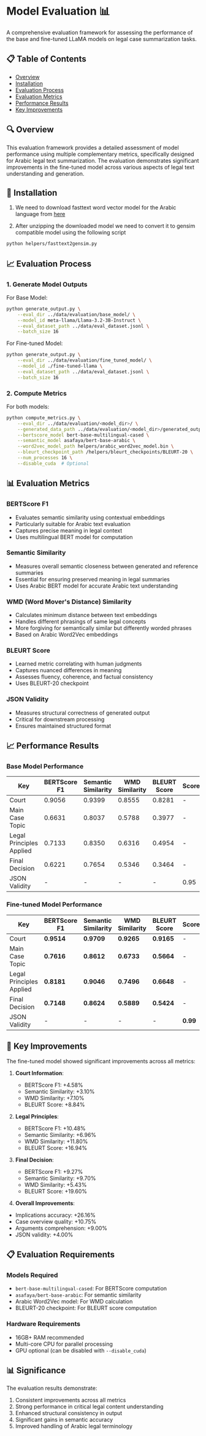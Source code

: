#  Model Evaluation 📊

A comprehensive evaluation framework for assessing the performance of the base and fine-tuned LLaMA models on legal case summarization tasks.

## 📋 Table of Contents
- [Overview](#-overview)
- [Installation](#-installation)
- [Evaluation Process](#-evaluation-process)
- [Evaluation Metrics](#-evaluation-metrics)
- [Performance Results](#-performance-results)
- [Key Improvements](#-key-improvements)

## 🔍 Overview

This evaluation framework provides a detailed assessment of model performance using multiple complementary metrics, specifically designed for Arabic legal text summarization. The evaluation demonstrates significant improvements in the fine-tuned model across various aspects of legal text understanding and generation.


## 🚀 Installation

1. We need to download fasttext word vector model for the Arabic language from [here](https://dl.fbaipublicfiles.com/fasttext/vectors-crawl/cc.ar.300.bin.gz)

2. After unzipping the downloaded model we need to convert it to gensim compatible model using the following script
```bash
python helpers/fasttext2gensim.py
```

## 📈 Evaluation Process

### 1. Generate Model Outputs

For Base Model:
```bash
python generate_output.py \
    --eval_dir ../data/evaluation/base_model/ \
    --model_id meta-llama/Llama-3.2-3B-Instruct \
    --eval_dataset_path ../data/eval_dataset.jsonl \
    --batch_size 16
```

For Fine-tuned Model:
```bash
python generate_output.py \
    --eval_dir ../data/evaluation/fine_tuned_model/ \
    --model_id ./fine-tuned-llama \
    --eval_dataset_path ../data/eval_dataset.jsonl \
    --batch_size 16
```

### 2. Compute Metrics

For both models:
```bash
python compute_metrics.py \
    --eval_dir ../data/evaluation/<model_dir>/ \
    --generated_data_path ../data/evaluation/<model_dir>/generated_outputs.jsonl \
    --bertscore_model bert-base-multilingual-cased \
    --semantic_model asafaya/bert-base-arabic \
    --word2vec_model_path helpers/arabic_word2vec_model.bin \
    --bleurt_checkpoint_path /helpers/bleurt_checkpoints/BLEURT-20 \
    --num_processes 16 \
    --disable_cuda  # Optional
```

## 📊 Evaluation Metrics

### BERTScore F1
- Evaluates semantic similarity using contextual embeddings
- Particularly suitable for Arabic text evaluation
- Captures precise meaning in legal context
- Uses multilingual BERT model for computation

### Semantic Similarity
- Measures overall semantic closeness between generated and reference summaries
- Essential for ensuring preserved meaning in legal summaries
- Uses Arabic BERT model for accurate Arabic text understanding

### WMD (Word Mover's Distance) Similarity
- Calculates minimum distance between text embeddings
- Handles different phrasings of same legal concepts
- More forgiving for semantically similar but differently worded phrases
- Based on Arabic Word2Vec embeddings

### BLEURT Score
- Learned metric correlating with human judgments
- Captures nuanced differences in meaning
- Assesses fluency, coherence, and factual consistency
- Uses BLEURT-20 checkpoint

### JSON Validity
- Measures structural correctness of generated output
- Critical for downstream processing
- Ensures maintained structured format

## 📈 Performance Results

### Base Model Performance

| Key | BERTScore F1 | Semantic Similarity | WMD Similarity | BLEURT Score | Score |
|-----|-------------|-------------------|---------------|--------------|--------|
| Court | 0.9056 | 0.9399 | 0.8555 | 0.8281 | - |
| Main Case Topic | 0.6631 | 0.8037 | 0.5788 | 0.3977 | - |
| Legal Principles Applied | 0.7133 | 0.8350 | 0.6316 | 0.4954 | - |
| Final Decision | 0.6221 | 0.7654 | 0.5346 | 0.3464 | - |
| JSON Validity | - | - | - | - | 0.95 |

### Fine-tuned Model Performance

| Key | BERTScore F1 | Semantic Similarity | WMD Similarity | BLEURT Score | Score |
|-----|-------------|-------------------|---------------|--------------|--------|
| Court | **0.9514** | **0.9709** | **0.9265** | **0.9165** | - |
| Main Case Topic | **0.7616** | **0.8612** | **0.6733** | **0.5664** | - |
| Legal Principles Applied | **0.8181** | **0.9046** | **0.7496** | **0.6648** | - |
| Final Decision | **0.7148** | **0.8624** | **0.5889** | **0.5424** | - |
| JSON Validity | - | - | - | - | **0.99** |

## 🎯 Key Improvements

The fine-tuned model showed significant improvements across all metrics:

1. **Court Information**: 
   - BERTScore F1: +4.58%
   - Semantic Similarity: +3.10%
   - WMD Similarity: +7.10%
   - BLEURT Score: +8.84%

2. **Legal Principles**:
   - BERTScore F1: +10.48%
   - Semantic Similarity: +6.96%
   - WMD Similarity: +11.80%
   - BLEURT Score: +16.94%

3. **Final Decision**:
   - BERTScore F1: +9.27%
   - Semantic Similarity: +9.70%
   - WMD Similarity: +5.43%
   - BLEURT Score: +19.60%

4. **Overall Improvements**:
- Implications accuracy: +26.16%
- Case overview quality: +10.75%
- Arguments comprehension: +9.00%
- JSON validity: +4.00%

## 📋 Evaluation Requirements

### Models Required
- `bert-base-multilingual-cased`: For BERTScore computation
- `asafaya/bert-base-arabic`: For semantic similarity
- Arabic Word2Vec model: For WMD calculation
- BLEURT-20 checkpoint: For BLEURT score computation

### Hardware Requirements
- 16GB+ RAM recommended
- Multi-core CPU for parallel processing
- GPU optional (can be disabled with `--disable_cuda`)

## 📊 Significance

The evaluation results demonstrate:
1. Consistent improvements across all metrics
2. Strong performance in critical legal content understanding
3. Enhanced structural consistency in output
4. Significant gains in semantic accuracy
5. Improved handling of Arabic legal terminology

